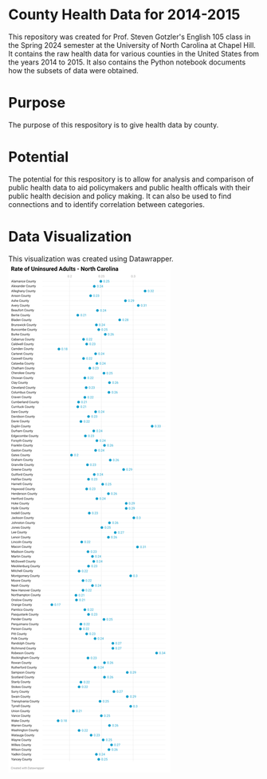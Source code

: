 # County Health Data for 2014-2015
This repository was created for Prof. Steven Gotzler's English 105 class in the Spring 2024 semester at the University of North Carolina at Chapel Hill. 
It contains the raw health data for various counties in the United States from the years 2014 to 2015.
It also contains the Python notebook documents how the subsets of data were obtained.
# Purpose
The purpose of this respository is to give health data by county.  
# Potential 
The potential for this respository is to allow for analysis and comparison of public health data to aid policymakers and public health officals with their public health decision   and policy making. It can also be used to find connections and to identify correlation between categories. 
# Data Visualization
This visualization was created using Datawrapper.
![image](data/DQ3Y7-rate-of-uninsured-adults-north-carolina.png)
